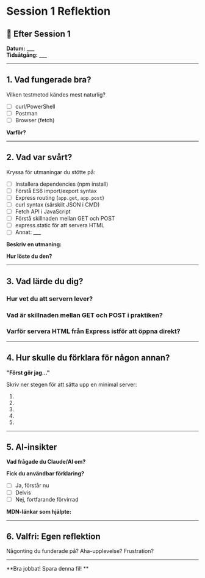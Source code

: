 # Session 1 Reflektion

## 💭 Efter Session 1

**Datum:** ****\_\_\_****  
**Tidsåtgång:** ****\_\_\_****

---

## 1. Vad fungerade bra?

Vilken testmetod kändes mest naturlig?

- [ ] curl/PowerShell
- [ ] Postman
- [ ] Browser (fetch)

**Varför?**

---

## 2. Vad var svårt?

Kryssa för utmaningar du stötte på:

- [ ] Installera dependencies (npm install)
- [ ] Förstå ES6 import/export syntax
- [ ] Express routing (`app.get`, `app.post`)
- [ ] curl syntax (särskilt JSON i CMD)
- [ ] Fetch API i JavaScript
- [ ] Förstå skillnaden mellan GET och POST
- [ ] express.static för att servera HTML
- [ ] Annat: **********\_\_\_**********

**Beskriv en utmaning:**

**Hur löste du den?**

---

## 3. Vad lärde du dig?

### **Hur vet du att servern lever?**

### **Vad är skillnaden mellan GET och POST i praktiken?**

### **Varför servera HTML från Express istför att öppna direkt?**

---

## 4. Hur skulle du förklara för någon annan?

**"Först gör jag..."**

Skriv ner stegen för att sätta upp en minimal server:

1.
2.
3.
4.
5.

---

## 5. AI-insikter

**Vad frågade du Claude/AI om?**

**Fick du användbar förklaring?**

- [ ] Ja, förstår nu
- [ ] Delvis
- [ ] Nej, fortfarande förvirrad

**MDN-länkar som hjälpte:**

---

## 6. Valfri: Egen reflektion

Någonting du funderade på? Aha-upplevelse? Frustration?

---

**Bra jobbat! Spara denna fil! **
